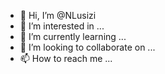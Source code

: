 - 👋 Hi, I’m @NLusizi
- 👀 I’m interested in ...
- 🌱 I’m currently learning ...
- 💞️ I’m looking to collaborate on ...
- 📫 How to reach me ...

<!---
NLusizi/NLusizi is a ✨ special ✨ repository because its `README.md` (this file) appears on your GitHub profile.
You can click the Preview link to take a look at your changes.
--->
